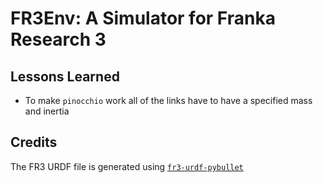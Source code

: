 # FR3Env: A Simulator for Franka Research 3


## Lessons Learned

- To make `pinocchio` work all of the links have to have a specified mass and inertia

## Credits

The FR3 URDF file is generated using [`fr3-urdf-pybullet`](https://github.com/RumailM/fr3-urdf-pybullet)